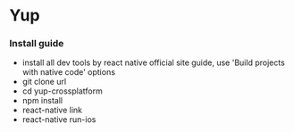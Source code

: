 # Yup 

### Install guide

- install all dev tools by react native official site guide, use 'Build projects with native code' options 
- git clone url
- cd yup-crossplatform
- npm install
- react-native link
- react-native run-ios